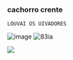 ### cachorro crente

`LOUVAI OS UIVADORES`

![image](https://github.com/LettyOliveira/LettyOliveira/assets/147505986/b3ede830-b712-4d65-96ac-acc51d59c247) ![83ia](https://github.com/LettyOliveira/LettyOliveira/assets/147505986/d4d070c0-5e4e-4c09-8b75-cd74f30caf83)

![](https://wifflegif.com/gifs/61192-hello-kitty-animated-gif)
